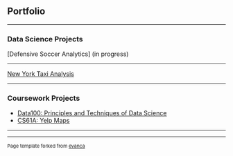## Portfolio

---

### Data Science Projects 

[Defensive Soccer Analytics] (in progress)

---
[New York Taxi Analysis](https://github.com/jodiechin/zelusdataassessment)

---

### Coursework Projects 

- [Data100: Principles and Techniques of Data Science](https://github.com/jodiechin/jcdata100projects)
- [CS61A: Yelp Maps](https://github.com/jodiechin/yelpmaps)


---




---
<p style="font-size:11px">Page template forked from <a href="https://github.com/evanca/quick-portfolio">evanca</a></p>
<!-- Remove above link if you don't want to attibute -->
